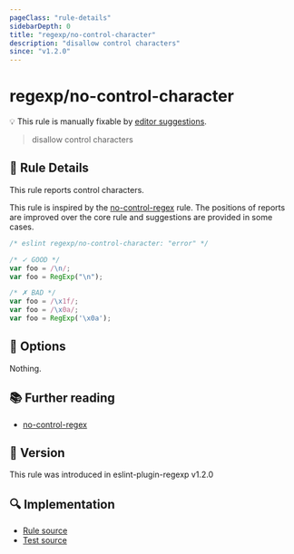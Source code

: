 ```yaml
---
pageClass: "rule-details"
sidebarDepth: 0
title: "regexp/no-control-character"
description: "disallow control characters"
since: "v1.2.0"
---
```

# regexp/no-control-character

💡 This rule is manually fixable by [editor suggestions](https://eslint.org/docs/latest/use/core-concepts#rule-suggestions).

<!-- end auto-generated rule header -->

> disallow control characters

## :book: Rule Details

This rule reports control characters.

This rule is inspired by the [no-control-regex] rule. The positions of reports are improved over the core rule and suggestions are provided in some cases.

<eslint-code-block>

```js
/* eslint regexp/no-control-character: "error" */

/* ✓ GOOD */
var foo = /\n/;
var foo = RegExp("\n");

/* ✗ BAD */
var foo = /\x1f/;
var foo = /\x0a/;
var foo = RegExp('\x0a');
```

</eslint-code-block>

## :wrench: Options

Nothing.

## :books: Further reading

- [no-control-regex]

[no-control-regex]: https://eslint.org/docs/rules/no-control-regex

## :rocket: Version

This rule was introduced in eslint-plugin-regexp v1.2.0

## :mag: Implementation

- [Rule source](https://github.com/ota-meshi/eslint-plugin-regexp/blob/master/lib/rules/no-control-character.ts)
- [Test source](https://github.com/ota-meshi/eslint-plugin-regexp/blob/master/tests/lib/rules/no-control-character.ts)
